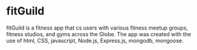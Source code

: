 # fitGuild
fitGuild is a fitness app that cs users with various fitness meetup groups, fitness studios, and gyms across the Globe. The app was created with the use of html, CSS, javascript, Node.js, Express.js, mongodb, mongoose.
